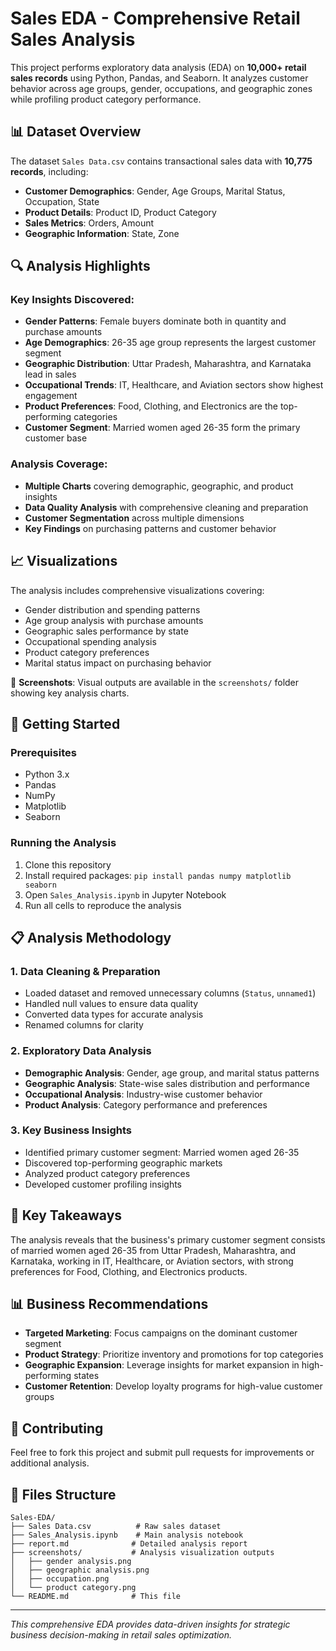 # Sales EDA - Comprehensive Retail Sales Analysis

This project performs exploratory data analysis (EDA) on **10,000+ retail sales records** using Python, Pandas, and Seaborn. It analyzes customer behavior across age groups, gender, occupations, and geographic zones while profiling product category performance.

## 📊 Dataset Overview

The dataset `Sales Data.csv` contains transactional sales data with **10,775 records**, including:
- **Customer Demographics**: Gender, Age Groups, Marital Status, Occupation, State
- **Product Details**: Product ID, Product Category  
- **Sales Metrics**: Orders, Amount
- **Geographic Information**: State, Zone

## 🔍 Analysis Highlights

### Key Insights Discovered:
- **Gender Patterns**: Female buyers dominate both in quantity and purchase amounts
- **Age Demographics**: 26-35 age group represents the largest customer segment
- **Geographic Distribution**: Uttar Pradesh, Maharashtra, and Karnataka lead in sales
- **Occupational Trends**: IT, Healthcare, and Aviation sectors show highest engagement
- **Product Preferences**: Food, Clothing, and Electronics are the top-performing categories
- **Customer Segment**: Married women aged 26-35 form the primary customer base

### Analysis Coverage:
- **Multiple Charts** covering demographic, geographic, and product insights
- **Data Quality Analysis** with comprehensive cleaning and preparation
- **Customer Segmentation** across multiple dimensions
- **Key Findings** on purchasing patterns and customer behavior

## 📈 Visualizations

The analysis includes comprehensive visualizations covering:
- Gender distribution and spending patterns
- Age group analysis with purchase amounts
- Geographic sales performance by state
- Occupational spending analysis
- Product category preferences
- Marital status impact on purchasing behavior

📸 **Screenshots**: Visual outputs are available in the `screenshots/` folder showing key analysis charts.

## 🚀 Getting Started

### Prerequisites
- Python 3.x
- Pandas
- NumPy
- Matplotlib
- Seaborn

### Running the Analysis
1. Clone this repository
2. Install required packages: `pip install pandas numpy matplotlib seaborn`
3. Open `Sales_Analysis.ipynb` in Jupyter Notebook
4. Run all cells to reproduce the analysis

## 📋 Analysis Methodology

### 1. Data Cleaning & Preparation
- Loaded dataset and removed unnecessary columns (`Status`, `unnamed1`)
- Handled null values to ensure data quality
- Converted data types for accurate analysis
- Renamed columns for clarity

### 2. Exploratory Data Analysis
- **Demographic Analysis**: Gender, age group, and marital status patterns
- **Geographic Analysis**: State-wise sales distribution and performance
- **Occupational Analysis**: Industry-wise customer behavior
- **Product Analysis**: Category performance and preferences

### 3. Key Business Insights
- Identified primary customer segment: Married women aged 26-35
- Discovered top-performing geographic markets
- Analyzed product category preferences
- Developed customer profiling insights

## 🎯 Key Takeaways

The analysis reveals that the business's primary customer segment consists of married women aged 26-35 from Uttar Pradesh, Maharashtra, and Karnataka, working in IT, Healthcare, or Aviation sectors, with strong preferences for Food, Clothing, and Electronics products.

## 📊 Business Recommendations

- **Targeted Marketing**: Focus campaigns on the dominant customer segment
- **Product Strategy**: Prioritize inventory and promotions for top categories
- **Geographic Expansion**: Leverage insights for market expansion in high-performing states
- **Customer Retention**: Develop loyalty programs for high-value customer groups

## 🤝 Contributing

Feel free to fork this project and submit pull requests for improvements or additional analysis.

## 📄 Files Structure

```
Sales-EDA/
├── Sales Data.csv          # Raw sales dataset
├── Sales_Analysis.ipynb    # Main analysis notebook
├── report.md              # Detailed analysis report
├── screenshots/           # Analysis visualization outputs
│   ├── gender analysis.png
│   ├── geographic analysis.png
│   ├── occupation.png
│   └── product category.png
└── README.md              # This file
```

---

*This comprehensive EDA provides data-driven insights for strategic business decision-making in retail sales optimization.*